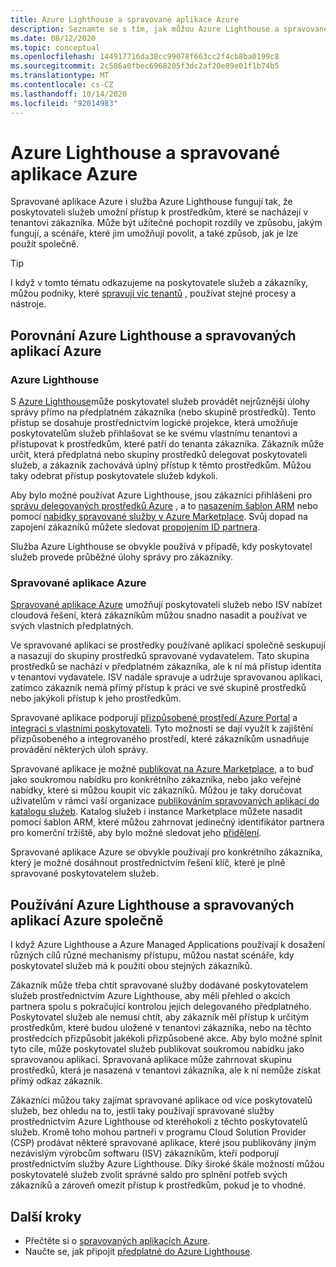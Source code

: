 ```yaml
---
title: Azure Lighthouse a spravované aplikace Azure
description: Seznamte se s tím, jak můžou Azure Lighthouse a spravované aplikace Azure pomáhat při povolování různých scénářích a způsobu jejich použití společně.
ms.date: 08/12/2020
ms.topic: conceptual
ms.openlocfilehash: 144917716da38cc99078f663cc2f4cb8ba0199c8
ms.sourcegitcommit: 2c586a0fbec6968205f3dc2af20e89e01f1b74b5
ms.translationtype: MT
ms.contentlocale: cs-CZ
ms.lasthandoff: 10/14/2020
ms.locfileid: "92014983"
---
```

# <a name="azure-lighthouse-and-azure-managed-applications"></a>Azure Lighthouse a spravované aplikace Azure

Spravované aplikace Azure i služba Azure Lighthouse fungují tak, že poskytovateli služeb umožní přístup k prostředkům, které se nacházejí v tenantovi zákazníka. Může být užitečné pochopit rozdíly ve způsobu, jakým fungují, a scénáře, které jim umožňují povolit, a také způsob, jak je lze použít společně.

> [!TIP]
> I když v tomto tématu odkazujeme na poskytovatele služeb a zákazníky, můžou podniky, které [spravují víc tenantů](enterprise.md) , používat stejné procesy a nástroje.

## <a name="comparing-azure-lighthouse-and-azure-managed-applications"></a>Porovnání Azure Lighthouse a spravovaných aplikací Azure

### <a name="azure-lighthouse"></a>Azure Lighthouse

S [Azure Lighthouse](../overview.md)může poskytovatel služeb provádět nejrůznější úlohy správy přímo na předplatném zákazníka (nebo skupině prostředků). Tento přístup se dosahuje prostřednictvím logické projekce, která umožňuje poskytovatelům služeb přihlašovat se ke svému vlastnímu tenantovi a přistupovat k prostředkům, které patří do tenanta zákazníka. Zákazník může určit, která předplatná nebo skupiny prostředků delegovat poskytovateli služeb, a zákazník zachovává úplný přístup k těmto prostředkům. Můžou taky odebrat přístup poskytovatele služeb kdykoli.

Aby bylo možné používat Azure Lighthouse, jsou zákazníci přihlášeni pro [správu delegovaných prostředků Azure](azure-delegated-resource-management.md) , a to [nasazením šablon ARM](../how-to/onboard-customer.md) nebo pomocí [nabídky spravované služby v Azure Marketplace](managed-services-offers.md). Svůj dopad na zapojení zákazníků můžete sledovat [propojením ID partnera](../how-to/partner-earned-credit.md).

Služba Azure Lighthouse se obvykle používá v případě, kdy poskytovatel služeb provede průběžné úlohy správy pro zákazníky.

### <a name="azure-managed-applications"></a>Spravované aplikace Azure

[Spravované aplikace Azure](../../azure-resource-manager/managed-applications/overview.md) umožňují poskytovateli služeb nebo ISV nabízet cloudová řešení, která zákazníkům můžou snadno nasadit a používat ve svých vlastních předplatných.

Ve spravované aplikaci se prostředky používané aplikací společně seskupují a nasazují do skupiny prostředků spravované vydavatelem. Tato skupina prostředků se nachází v předplatném zákazníka, ale k ní má přístup identita v tenantovi vydavatele. ISV nadále spravuje a udržuje spravovanou aplikaci, zatímco zákazník nemá přímý přístup k práci ve své skupině prostředků nebo jakýkoli přístup k jeho prostředkům.

Spravované aplikace podporují [přizpůsobené prostředí Azure Portal](../../azure-resource-manager/managed-applications/concepts-view-definition.md) a [integraci s vlastními poskytovateli](../../azure-resource-manager/managed-applications/tutorial-create-managed-app-with-custom-provider.md). Tyto možnosti se dají využít k zajištění přizpůsobeného a integrovaného prostředí, které zákazníkům usnadňuje provádění některých úloh správy.

Spravované aplikace je možné [publikovat na Azure Marketplace](../../marketplace/partner-center-portal/create-new-azure-apps-offer.md), a to buď jako soukromou nabídku pro konkrétního zákazníka, nebo jako veřejné nabídky, které si můžou koupit víc zákazníků. Můžou je taky doručovat uživatelům v rámci vaší organizace [publikováním spravovaných aplikací do katalogu služeb](../../azure-resource-manager/managed-applications/publish-service-catalog-app.md). Katalog služeb i instance Marketplace můžete nasadit pomocí šablon ARM, které můžou zahrnovat jedinečný identifikátor partnera pro komerční tržiště, aby bylo možné sledovat jeho [přidělení](../../marketplace/azure-partner-customer-usage-attribution.md).

Spravované aplikace Azure se obvykle používají pro konkrétního zákazníka, který je možné dosáhnout prostřednictvím řešení klíč, které je plně spravované poskytovatelem služeb.

## <a name="using-azure-lighthouse-and-azure-managed-applications-together"></a>Používání Azure Lighthouse a spravovaných aplikací Azure společně

I když Azure Lighthouse a Azure Managed Applications používají k dosažení různých cílů různé mechanismy přístupu, můžou nastat scénáře, kdy poskytovatel služeb má k použití obou stejných zákazníků.

Zákazník může třeba chtít spravované služby dodávané poskytovatelem služeb prostřednictvím Azure Lighthouse, aby měli přehled o akcích partnera spolu s pokračující kontrolou jejich delegovaného předplatného. Poskytovatel služeb ale nemusí chtít, aby zákazník měl přístup k určitým prostředkům, které budou uložené v tenantovi zákazníka, nebo na těchto prostředcích přizpůsobit jakékoli přizpůsobené akce. Aby bylo možné splnit tyto cíle, může poskytovatel služeb publikovat soukromou nabídku jako spravovanou aplikaci. Spravovaná aplikace může zahrnovat skupinu prostředků, která je nasazená v tenantovi zákazníka, ale k ní nemůže získat přímý odkaz zákazník.

Zákazníci můžou taky zajímat spravované aplikace od více poskytovatelů služeb, bez ohledu na to, jestli taky používají spravované služby prostřednictvím Azure Lighthouse od kteréhokoli z těchto poskytovatelů služeb. Kromě toho mohou partneři v programu Cloud Solution Provider (CSP) prodávat některé spravované aplikace, které jsou publikovány jiným nezávislým výrobcům softwaru (ISV) zákazníkům, kteří podporují prostřednictvím služby Azure Lighthouse. Díky široké škále možností můžou poskytovatelé služeb zvolit správné saldo pro splnění potřeb svých zákazníků a zároveň omezit přístup k prostředkům, pokud je to vhodné.

## <a name="next-steps"></a>Další kroky

- Přečtěte si o [spravovaných aplikacích Azure](../../azure-resource-manager/managed-applications/overview.md).
- Naučte se, jak připojit [předplatné do Azure Lighthouse](../how-to/onboard-customer.md).